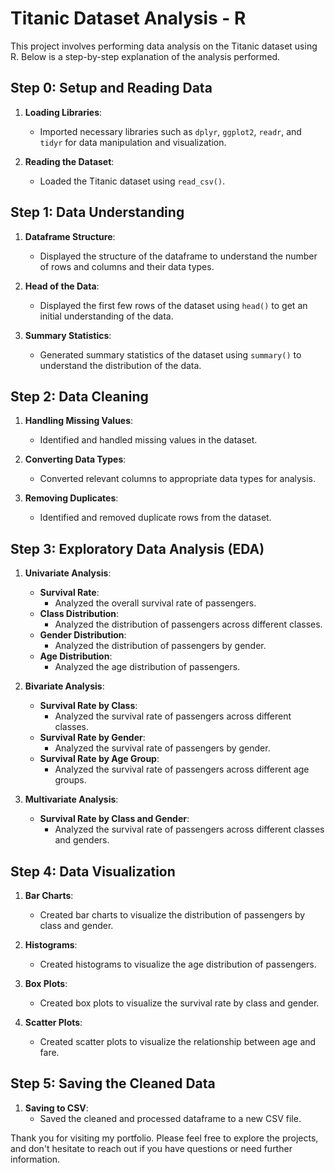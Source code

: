 # Titanic Dataset Analysis - R

This project involves performing data analysis on the Titanic dataset using R. Below is a step-by-step explanation of the analysis performed.

## Step 0: Setup and Reading Data

1. **Loading Libraries**:
   - Imported necessary libraries such as `dplyr`, `ggplot2`, `readr`, and `tidyr` for data manipulation and visualization.

2. **Reading the Dataset**:
   - Loaded the Titanic dataset using `read_csv()`.

## Step 1: Data Understanding

1. **Dataframe Structure**:
   - Displayed the structure of the dataframe to understand the number of rows and columns and their data types.

2. **Head of the Data**:
   - Displayed the first few rows of the dataset using `head()` to get an initial understanding of the data.

3. **Summary Statistics**:
   - Generated summary statistics of the dataset using `summary()` to understand the distribution of the data.

## Step 2: Data Cleaning

1. **Handling Missing Values**:
   - Identified and handled missing values in the dataset.

2. **Converting Data Types**:
   - Converted relevant columns to appropriate data types for analysis.

3. **Removing Duplicates**:
   - Identified and removed duplicate rows from the dataset.

## Step 3: Exploratory Data Analysis (EDA)

1. **Univariate Analysis**:
   - **Survival Rate**:
     - Analyzed the overall survival rate of passengers.
   - **Class Distribution**:
     - Analyzed the distribution of passengers across different classes.
   - **Gender Distribution**:
     - Analyzed the distribution of passengers by gender.
   - **Age Distribution**:
     - Analyzed the age distribution of passengers.

2. **Bivariate Analysis**:
   - **Survival Rate by Class**:
     - Analyzed the survival rate of passengers across different classes.
   - **Survival Rate by Gender**:
     - Analyzed the survival rate of passengers by gender.
   - **Survival Rate by Age Group**:
     - Analyzed the survival rate of passengers across different age groups.

3. **Multivariate Analysis**:
   - **Survival Rate by Class and Gender**:
     - Analyzed the survival rate of passengers across different classes and genders.

## Step 4: Data Visualization

1. **Bar Charts**:
   - Created bar charts to visualize the distribution of passengers by class and gender.

2. **Histograms**:
   - Created histograms to visualize the age distribution of passengers.

3. **Box Plots**:
   - Created box plots to visualize the survival rate by class and gender.

4. **Scatter Plots**:
   - Created scatter plots to visualize the relationship between age and fare.

## Step 5: Saving the Cleaned Data

1. **Saving to CSV**:
   - Saved the cleaned and processed dataframe to a new CSV file.
  
Thank you for visiting my portfolio. Please feel free to explore the projects, and don't hesitate to reach out if you have questions or need further information.
